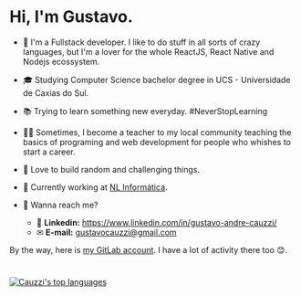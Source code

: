 # Hi, I'm Gustavo.

- 🚀 I'm a Fullstack developer. I like to do stuff in all sorts of crazy languages, but I'm a lover for the whole ReactJS, React Native and Nodejs ecossystem.

- 🎓 Studying Computer Science bachelor degree in UCS - Universidade de Caxias do Sul.

- 📚 Trying to learn something new everyday. #NeverStopLearning

- 🧑‍🏫 Sometimes, I become a teacher to my local community teaching the basics of programing and web development for people who whishes to start a career.

- 💜 Love to build random and challenging things.

- 💼 Currently working at [NL Informática](https://www.nl.com.br/).

- 💬 Wanna reach me?
  - 🔗 **Linkedin:** https://www.linkedin.com/in/gustavo-andre-cauzzi/
  - ✉ **E-mail:** gustavocauzzi@gmail.com

By the way, here is [my GitLab account](https://gitlab.com/Gustavo-Cauzzi). I have a lot of activity there too 😊.

#

[![Cauzzi's top languages](https://github-readme-stats.vercel.app/api/top-langs/?username=Gustavo-Cauzzi&layout=compact&theme=tokyonight)](https://github.com/anuraghazra/github-readme-stats)

